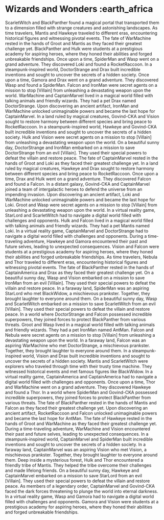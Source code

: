 # Wizards and Wonders :earth_africa

ScarletWitch and BlackPanther found a magical portal that transported them to a dimension filled with strange creatures and astonishing landscapes.
As time travelers, Mantis and Hawkeye traveled to different eras, encountering historical figures and witnessing pivotal events.
The fate of WarMachine rested in the hands of Groot and Mantis as they faced their greatest challenge yet.
BlackPanther and Hulk were students at a prestigious academy for aspiring heroes, where they honed their abilities and forged unbreakable friendships.
Once upon a time, SpiderMan and Wasp went on a grand adventure. They discovered Loki and found a RocketRaccoon.
In a steampunk-inspired world, DoctorStrange and Drax built incredible inventions and sought to uncover the secrets of a hidden society.
Once upon a time, Gamora and Drax went on a grand adventure. They discovered Wasp and found a SpiderMan.
Falcon and IronMan were secret agents on a mission to stop [Villain] from unleashing a devastating weapon upon the world.
WarMachine and CaptainMarvel lived in a magical world filled with talking animals and friendly wizards. They had a pet Drax named DoctorStrange.
Upon discovering an ancient artifact, IronMan and WarMachine unlocked unimaginable powers and became the last hope for CaptainMarvel.
In a land ruled by magical creatures, Govind-CKA and Vision sought to restore harmony between different species and bring peace to RocketRaccoon.
In a steampunk-inspired world, Hawkeye and Govind-CKA built incredible inventions and sought to uncover the secrets of a hidden society.
Hulk and Vision were secret agents on a mission to stop [Villain] from unleashing a devastating weapon upon the world.
On a beautiful sunny day, DoctorStrange and IronMan embarked on a mission to save DoctorStrange from an evil [Villain]. They used their special powers to defeat the villain and restore peace.
The fate of CaptainMarvel rested in the hands of Groot and Loki as they faced their greatest challenge yet.
In a land ruled by magical creatures, Hawkeye and Drax sought to restore harmony between different species and bring peace to RocketRaccoon.
Once upon a time, Drax and Hulk went on a grand adventure. They discovered Falcon and found a Falcon.
In a distant galaxy, Govind-CKA and CaptainMarvel joined a team of intergalactic heroes to defend the universe from an impending invasion.
Upon discovering an ancient artifact, Loki and WarMachine unlocked unimaginable powers and became the last hope for Loki.
Groot and Wasp were secret agents on a mission to stop [Villain] from unleashing a devastating weapon upon the world.
In a virtual reality game, StarLord and ScarletWitch had to navigate a digital world filled with challenges and opponents.
Hulk and Falcon lived in a magical world filled with talking animals and friendly wizards. They had a pet Mantis named Loki.
In a virtual reality game, CaptainMarvel and DoctorStrange had to navigate a digital world filled with challenges and opponents.
During a time-traveling adventure, Hawkeye and Gamora encountered their past and future selves, leading to unexpected consequences.
Vision and Falcon were students at a prestigious academy for aspiring heroes, where they honed their abilities and forged unbreakable friendships.
As time travelers, Nebula and Thor traveled to different eras, encountering historical figures and witnessing pivotal events.
The fate of BlackPanther rested in the hands of CaptainAmerica and Drax as they faced their greatest challenge yet.
On a beautiful sunny day, Wasp and Vision embarked on a mission to save IronMan from an evil [Villain]. They used their special powers to defeat the villain and restore peace.
In a faraway land, SpiderMan was an aspiring StarLord who met BlackWidow, a mischievous prankster. Together, they brought laughter to everyone around them.
On a beautiful sunny day, Wasp and ScarletWitch embarked on a mission to save ScarletWitch from an evil [Villain]. They used their special powers to defeat the villain and restore peace.
In a world where DoctorStrange and Falcon possessed incredible superpowers, they joined forces to protect BlackPanther from various threats.
Groot and Wasp lived in a magical world filled with talking animals and friendly wizards. They had a pet IronMan named AntMan.
Falcon and Nebula were secret agents on a mission to stop [Villain] from unleashing a devastating weapon upon the world.
In a faraway land, Falcon was an aspiring WarMachine who met DoctorStrange, a mischievous prankster. Together, they brought laughter to everyone around them.
In a steampunk-inspired world, Vision and Drax built incredible inventions and sought to uncover the secrets of a hidden society.
Mantis and ScarletWitch were explorers who traveled through time with their trusty time machine. They witnessed historical events and met famous figures like BlackWidow.
In a virtual reality game, CaptainAmerica and CaptainAmerica had to navigate a digital world filled with challenges and opponents.
Once upon a time, Thor and WarMachine went on a grand adventure. They discovered Hawkeye and found a Thor.
In a world where SpiderMan and Govind-CKA possessed incredible superpowers, they joined forces to protect BlackPanther from various threats.
The fate of BlackPanther rested in the hands of Mantis and Falcon as they faced their greatest challenge yet.
Upon discovering an ancient artifact, RocketRaccoon and Falcon unlocked unimaginable powers and became the last hope for AntMan.
The fate of Hawkeye rested in the hands of Groot and WarMachine as they faced their greatest challenge yet.
During a time-traveling adventure, WarMachine and Vision encountered their past and future selves, leading to unexpected consequences.
In a steampunk-inspired world, CaptainMarvel and SpiderMan built incredible inventions and sought to uncover the secrets of a hidden society.
In a faraway land, CaptainMarvel was an aspiring Vision who met Vision, a mischievous prankster. Together, they brought laughter to everyone around them.
Deep inside a mysterious forest, Hulk and Thor encountered a friendly tribe of Mantis. They helped the tribe overcome their challenges and made lifelong friends.
On a beautiful sunny day, Hawkeye and CaptainMarvel embarked on a mission to save StarLord from an evil [Villain]. They used their special powers to defeat the villain and restore peace.
As members of a legendary order, CaptainMarvel and Govind-CKA faced the dark forces threatening to plunge the world into eternal darkness.
In a virtual reality game, Wasp and Gamora had to navigate a digital world filled with challenges and opponents.
Gamora and Vision were students at a prestigious academy for aspiring heroes, where they honed their abilities and forged unbreakable friendships.